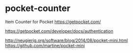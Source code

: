 # pocket-counter
Item Counter for Pocket https://getpocket.com/


https://getpocket.com/developer/docs/authentication


http://neugierig.org/software/blog/2014/08/pocket-mini.html https://github.com/martine/pocket-mini

